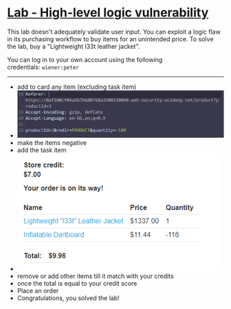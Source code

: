 # [Lab - High-level logic vulnerability](https://portswigger.net/web-security/logic-flaws/examples/lab-logic-flaws-high-level)

This lab doesn't adequately validate user input. You can exploit a logic flaw in its purchasing workflow to buy items for an unintended price. To solve the lab, buy a "Lightweight l33t leather jacket".

You can log in to your own account using the following credentials: `wiener:peter`

---

- add to card any item (excluding task item)
- ![lab1](./images/02-lab1.png)
- make the items negative
- add the task item
- ![lab1](./images/02-lab2.png)
- remove or add other items till it match with your credits
- once the total is equal to your credit score
- Place an order
- Congratulations, you solved the lab!